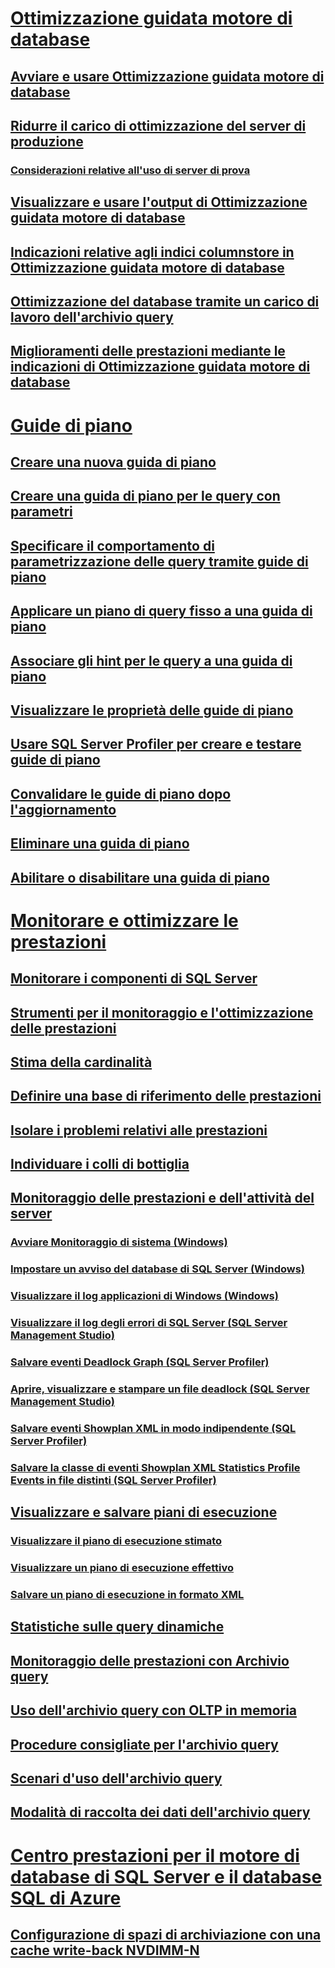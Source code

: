 # [Ottimizzazione guidata motore di database](database-engine-tuning-advisor.md)  
## [Avviare e usare Ottimizzazione guidata motore di database](start-and-use-the-database-engine-tuning-advisor.md)  
## [Ridurre il carico di ottimizzazione del server di produzione](reduce-the-production-server-tuning-load.md)  
### [Considerazioni relative all'uso di server di prova](considerations-for-using-test-servers.md)  
## [Visualizzare e usare l'output di Ottimizzazione guidata motore di database](view-and-work-with-the-output-from-the-database-engine-tuning-advisor.md)  
## [Indicazioni relative agli indici columnstore in Ottimizzazione guidata motore di database](columnstore-index-recommendations-in-database-engine-tuning-advisor-dta.md)  
## [Ottimizzazione del database tramite un carico di lavoro dell'archivio query](tuning-database-using-workload-from-query-store.md)  
## [Miglioramenti delle prestazioni mediante le indicazioni di Ottimizzazione guidata motore di database](performance-improvements-using-dta-recommendations.md)  
# [Guide di piano](plan-guides.md)  
## [Creare una nuova guida di piano](create-a-new-plan-guide.md)  
## [Creare una guida di piano per le query con parametri](create-a-plan-guide-for-parameterized-queries.md)  
## [Specificare il comportamento di parametrizzazione delle query tramite guide di piano](specify-query-parameterization-behavior-by-using-plan-guides.md)  
## [Applicare un piano di query fisso a una guida di piano](apply-a-fixed-query-plan-to-a-plan-guide.md)  
## [Associare gli hint per le query a una guida di piano](attach-query-hints-to-a-plan-guide.md)  
## [Visualizzare le proprietà delle guide di piano](view-plan-guide-properties.md)  
## [Usare SQL Server Profiler per creare e testare guide di piano](use-sql-server-profiler-to-create-and-test-plan-guides.md)  
## [Convalidare le guide di piano dopo l'aggiornamento](validate-plan-guides-after-upgrade.md)  
## [Eliminare una guida di piano](delete-a-plan-guide.md)  
## [Abilitare o disabilitare una guida di piano](enable-or-disable-a-plan-guide.md)  
# [Monitorare e ottimizzare le prestazioni](monitor-and-tune-for-performance.md)  
## [Monitorare i componenti di SQL Server](monitor-sql-server-components.md)  
## [Strumenti per il monitoraggio e l'ottimizzazione delle prestazioni](performance-monitoring-and-tuning-tools.md)  
## [Stima della cardinalità](cardinality-estimation-sql-server.md)  
## [Definire una base di riferimento delle prestazioni](establish-a-performance-baseline.md)  
## [Isolare i problemi relativi alle prestazioni](isolate-performance-problems.md)  
## [Individuare i colli di bottiglia](identify-bottlenecks.md)  
## [Monitoraggio delle prestazioni e dell'attività del server](server-performance-and-activity-monitoring.md)  
### [Avviare Monitoraggio di sistema (Windows)](start-system-monitor-windows.md)  
### [Impostare un avviso del database di SQL Server (Windows)](set-up-a-sql-server-database-alert-windows.md)  
### [Visualizzare il log applicazioni di Windows (Windows)](view-the-windows-application-log-windows-10.md)  
### [Visualizzare il log degli errori di SQL Server (SQL Server Management Studio)](view-the-sql-server-error-log-sql-server-management-studio.md)  
### [Salvare eventi Deadlock Graph (SQL Server Profiler)](save-deadlock-graphs-sql-server-profiler.md)  
### [Aprire, visualizzare e stampare un file deadlock (SQL Server Management Studio)](open-view-and-print-a-deadlock-file-sql-server-management-studio.md)  
### [Salvare eventi Showplan XML in modo indipendente (SQL Server Profiler)](save-showplan-xml-events-separately-sql-server-profiler.md)  
### [Salvare la classe di eventi Showplan XML Statistics Profile Events in file distinti (SQL Server Profiler)](save-showplan-xml-statistics-profile-events-separately-sql-server-profiler.md)  
## [Visualizzare e salvare piani di esecuzione](display-and-save-execution-plans.md)  
### [Visualizzare il piano di esecuzione stimato](display-the-estimated-execution-plan.md)  
### [Visualizzare un piano di esecuzione effettivo](display-an-actual-execution-plan.md)  
### [Salvare un piano di esecuzione in formato XML](save-an-execution-plan-in-xml-format.md)  
## [Statistiche sulle query dinamiche](live-query-statistics.md)  
## [Monitoraggio delle prestazioni con Archivio query](monitoring-performance-by-using-the-query-store.md)  
## [Uso dell'archivio query con OLTP in memoria](using-the-query-store-with-in-memory-oltp.md)  
## [Procedure consigliate per l'archivio query](best-practice-with-the-query-store.md)  
## [Scenari d'uso dell'archivio query](query-store-usage-scenarios.md)  
## [Modalità di raccolta dei dati dell'archivio query](how-query-store-collects-data.md)  
# [Centro prestazioni per il motore di database di SQL Server e il database SQL di Azure](performance-center-for-sql-server-database-engine-and-azure-sql-database.md)  
## [Configurazione di spazi di archiviazione con una cache write-back NVDIMM-N](configuring-storage-spaces-with-a-nvdimm-n-write-back-cache.md)  
